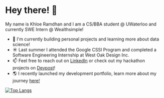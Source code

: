 # Hey there! 👋

<!--
**khloe-r/khloe-r** is a ✨ _special_ ✨ repository because its `README.md` (this file) appears on your GitHub profile.

Here are some ideas to get you started:

- 🔭 I’m currently working on ...
- 🌱 I’m currently learning ...
- 👯 I’m looking to collaborate on ...
- 🤔 I’m looking for help with ...
- 💬 Ask me about ...
- 📫 How to reach me: ...
- 😄 Pronouns: ...
- ⚡ Fun fact: ...
-->

My name is Khloe Ramdhan and I am a CS/BBA student @ UWaterloo and currently SWE Intern @ Wealthsimple!
* 🌱 I'm currently building personal projects and learning more about data science!
* ☀️ Last summer I attended the Google CSSI Program and completed a Software Engineering Internship at West Oak Design Inc.
* 📫 Feel free to reach out on [LinkedIn](https://www.linkedin.com/in/khloe-ramdhan/) or check out my hackathon projects on [Devpost](https://devpost.com/khloe-r)!
* 🌎 I recently launched my development portfolio, learn more about my journey [here!](https://khloe-r.github.io/dev-portfolio/)

[![Top Langs](https://github-readme-stats.vercel.app/api/top-langs/?username=khloe-r&layout=compact&exclude_repo=cssi-labs&count_private=true)](https://github.com/anuraghazra/github-readme-stats)
